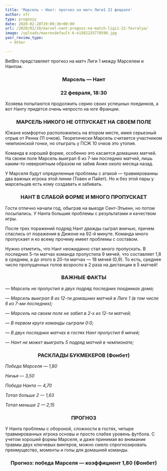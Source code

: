 ```yaml
---
title: 'Марсель — Нант: прогноз на матч Лиги1 22 февраля'
author: xfr
type: prognozy
date: 2020-02-20T19:09:36+00:00
url: /2020/02/20/marsel-nant-prognoz-na-match-ligi1-22-fevralya/
image: /uploads/maxresdefault-6-e1582225770598.jpg
yasr_review_type:
  - Other

---
```

BetBro представляет прогноз на матч Лиги 1 между Марселем и Нантом.

<h3 style="text-align: center">
  <strong>Марсель &#8212; Нант</strong>
</h3>

<h3 style="text-align: center">
  <strong>22 февраля, 18:30</strong>
</h3>

Хозяева попытаются продолжить серию своих успешных поединков, а вот Нанту придется очень непросто на юге Франции.

<h3 style="text-align: center">
  МАРСЕЛЬ НИКОГО НЕ ОТПУСКАЕТ НА СВОЕМ ПОЛЕ
</h3>

Южане комфортно расположились на втором месте, имея серьезный отрыв от Ренна (11 очков). Теоретически Марсель считается участником чемпионской гонки, но отыграть у ПСЖ 10 очков это утопия.

Команда в хорошей форме, особенно это касается домашних матчей. На своем поле Марсель выиграл 6 из 7-ми последних матчей, лишь каким-то невероятным образом не забив Анже около месяца назад.

У Марселя будут определенные проблемы с атакой &#8212; травмированны два важных игрока этой линии (Товен и Пайет). Но и без этой пары у марсельцев есть кому создавать и забивать.

<h3 style="text-align: center">
  <strong>НАНТ В СЛАБОЙ ФОРМЕ И МНОГО ПРОПУСКАЕТ</strong>
</h3>

Гости отлично начали год, обыграв на выезде Сент-Этьенн, но потом посыпались. У Нанта большие проблемы с результатами и качеством игры.

После трех поражений подряд Нант дважды сыграл вничью, причем спаслись от поражения в Дижоне на 92-й минуте. Команда много пропускает и ко всему прочему имеет проблемы с составом.

Нужно отметить, что Нант неожиданно стал много пропускать. В последних 5-ти матчах команда пропустила 9 мячей, что составляет 1,8 в среднем, а до этого в 20-ти матчах &#8212; 18 мячей (0,9). То есть, среднее число пропущенных голов возросло в 2 раза на дистанции в 5 матчей!

<h3 style="text-align: center">
  <strong>ВАЖНЫЕ ФАКТЫ</strong>
</h3>

_&#8212; Марсель не пропустил в двух подряд последних поединках дома;_

_&#8212; Марсель выиграл 8 из 12-ти домашних матчей в Лиге 1 (в том числе 6 из 7-ми последних);_

_&#8212; Марсель на своем поле не забил в 2-х из 12-ти матчей;_

_&#8212; В первом круге команды сыграли 0:0;_

_&#8212; В двух последних матчах в гостях Нант пропустил 6 мячей;_

_&#8212; Нант не может выиграть 5 подряд матчей в чемпионате;_

<h3 style="text-align: center">
  <strong>РАСКЛАДЫ БУКМЕКЕРОВ (Фонбет)</strong>
</h3>

_Победа Марселя — 1,80_

_Ничья — 3,50_

_Победа Нанта — 4,70_

_Тотал больше 2 — 1,63_

_Тотал меньше 2 — 2,15_

<h3 style="text-align: center">
  <strong>ПРОГНОЗ</strong>
</h3>

У Нанта проблемы с обороной, сложности в гостях, четыре травмированных игрока основы и просто слабее уровень футбола. С учетом хорошей формы Марселя, и даже принимая во внимание травмы двух ключевых вингеров, можно смело спрогнозировать преимущество, моменты и голы для домашней команды.

<h3 style="text-align: center">
  <strong>Прогноз: победа Марселя &#8212; коэффициент 1,80 (Фонбет)</strong>
</h3>